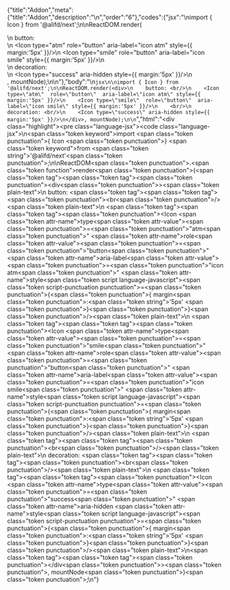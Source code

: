 {"title":"Addon","meta":{"title":"Addon","description":"\n","order":"6"},"codes":{"jsx":"\nimport { Icon } from '@alifd/next';\n\nReactDOM.render(<div>\n    button: <br/>\n    <Icon type=\"atm\"  role=\"button\"  aria-label=\"icon atm\" style={{ margin:'5px' }}/>\n    <Icon type=\"smile\"  role=\"button\"  aria-label=\"icon smile\" style={{ margin:'5px' }}/>\n    <br/>\n    decoration: <br/>\n    <Icon type=\"success\" aria-hidden style={{ margin:'5px' }}/>\n</div>, mountNode);\n\n"},"body":"\n````jsx\n\nimport { Icon } from '@alifd/next';\n\nReactDOM.render(<div>\n    button: <br/>\n    <Icon type=\"atm\"  role=\"button\"  aria-label=\"icon atm\" style={{ margin:'5px' }}/>\n    <Icon type=\"smile\"  role=\"button\"  aria-label=\"icon smile\" style={{ margin:'5px' }}/>\n    <br/>\n    decoration: <br/>\n    <Icon type=\"success\" aria-hidden style={{ margin:'5px' }}/>\n</div>, mountNode);\n\n````","html":"<script>(function(){\"use strict\";\n\nvar _next = require(\"@alifd/next\");\n\nReactDOM.render(React.createElement(\n    \"div\",\n    null,\n    \"button: \",\n    React.createElement(\"br\", null),\n    React.createElement(_next.Icon, { type: \"atm\", role: \"button\", \"aria-label\": \"icon atm\", style: { margin: '5px' } }),\n    React.createElement(_next.Icon, { type: \"smile\", role: \"button\", \"aria-label\": \"icon smile\", style: { margin: '5px' } }),\n    React.createElement(\"br\", null),\n    \"decoration: \",\n    React.createElement(\"br\", null),\n    React.createElement(_next.Icon, { type: \"success\", \"aria-hidden\": true, style: { margin: '5px' } })\n), mountNode);})()</script><div class=\"highlight\"><pre class=\"language-jsx\"><code class=\"language-jsx\">\n<span class=\"token keyword\">import</span> <span class=\"token punctuation\">{</span> Icon <span class=\"token punctuation\">}</span> <span class=\"token keyword\">from</span> <span class=\"token string\">'@alifd/next'</span><span class=\"token punctuation\">;</span>\n\nReactDOM<span class=\"token punctuation\">.</span><span class=\"token function\">render</span><span class=\"token punctuation\">(</span><span class=\"token tag\"><span class=\"token tag\"><span class=\"token punctuation\">&lt;</span>div</span><span class=\"token punctuation\">></span></span><span class=\"token plain-text\">\n    button: </span><span class=\"token tag\"><span class=\"token tag\"><span class=\"token punctuation\">&lt;</span>br</span><span class=\"token punctuation\">/></span></span><span class=\"token plain-text\">\n    </span><span class=\"token tag\"><span class=\"token tag\"><span class=\"token punctuation\">&lt;</span>Icon</span> <span class=\"token attr-name\">type</span><span class=\"token attr-value\"><span class=\"token punctuation\">=</span><span class=\"token punctuation\">\"</span>atm<span class=\"token punctuation\">\"</span></span>  <span class=\"token attr-name\">role</span><span class=\"token attr-value\"><span class=\"token punctuation\">=</span><span class=\"token punctuation\">\"</span>button<span class=\"token punctuation\">\"</span></span>  <span class=\"token attr-name\">aria-label</span><span class=\"token attr-value\"><span class=\"token punctuation\">=</span><span class=\"token punctuation\">\"</span>icon atm<span class=\"token punctuation\">\"</span></span> <span class=\"token attr-name\">style</span><span class=\"token script language-javascript\"><span class=\"token script-punctuation punctuation\">=</span><span class=\"token punctuation\">{</span><span class=\"token punctuation\">{</span> margin<span class=\"token punctuation\">:</span><span class=\"token string\">'5px'</span> <span class=\"token punctuation\">}</span><span class=\"token punctuation\">}</span></span><span class=\"token punctuation\">/></span></span><span class=\"token plain-text\">\n    </span><span class=\"token tag\"><span class=\"token tag\"><span class=\"token punctuation\">&lt;</span>Icon</span> <span class=\"token attr-name\">type</span><span class=\"token attr-value\"><span class=\"token punctuation\">=</span><span class=\"token punctuation\">\"</span>smile<span class=\"token punctuation\">\"</span></span>  <span class=\"token attr-name\">role</span><span class=\"token attr-value\"><span class=\"token punctuation\">=</span><span class=\"token punctuation\">\"</span>button<span class=\"token punctuation\">\"</span></span>  <span class=\"token attr-name\">aria-label</span><span class=\"token attr-value\"><span class=\"token punctuation\">=</span><span class=\"token punctuation\">\"</span>icon smile<span class=\"token punctuation\">\"</span></span> <span class=\"token attr-name\">style</span><span class=\"token script language-javascript\"><span class=\"token script-punctuation punctuation\">=</span><span class=\"token punctuation\">{</span><span class=\"token punctuation\">{</span> margin<span class=\"token punctuation\">:</span><span class=\"token string\">'5px'</span> <span class=\"token punctuation\">}</span><span class=\"token punctuation\">}</span></span><span class=\"token punctuation\">/></span></span><span class=\"token plain-text\">\n    </span><span class=\"token tag\"><span class=\"token tag\"><span class=\"token punctuation\">&lt;</span>br</span><span class=\"token punctuation\">/></span></span><span class=\"token plain-text\">\n    decoration: </span><span class=\"token tag\"><span class=\"token tag\"><span class=\"token punctuation\">&lt;</span>br</span><span class=\"token punctuation\">/></span></span><span class=\"token plain-text\">\n    </span><span class=\"token tag\"><span class=\"token tag\"><span class=\"token punctuation\">&lt;</span>Icon</span> <span class=\"token attr-name\">type</span><span class=\"token attr-value\"><span class=\"token punctuation\">=</span><span class=\"token punctuation\">\"</span>success<span class=\"token punctuation\">\"</span></span> <span class=\"token attr-name\">aria-hidden</span> <span class=\"token attr-name\">style</span><span class=\"token script language-javascript\"><span class=\"token script-punctuation punctuation\">=</span><span class=\"token punctuation\">{</span><span class=\"token punctuation\">{</span> margin<span class=\"token punctuation\">:</span><span class=\"token string\">'5px'</span> <span class=\"token punctuation\">}</span><span class=\"token punctuation\">}</span></span><span class=\"token punctuation\">/></span></span><span class=\"token plain-text\">\n</span><span class=\"token tag\"><span class=\"token tag\"><span class=\"token punctuation\">&lt;/</span>div</span><span class=\"token punctuation\">></span></span><span class=\"token punctuation\">,</span> mountNode<span class=\"token punctuation\">)</span><span class=\"token punctuation\">;</span>\n</code></pre></div>"}